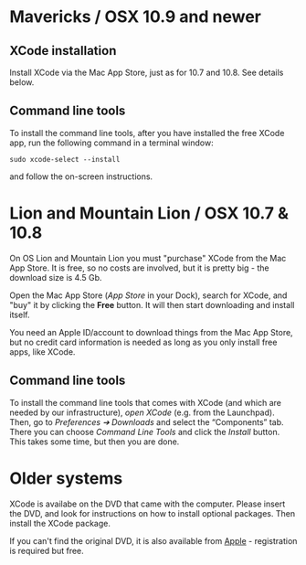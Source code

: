 # Mavericks / OSX 10.9 and newer


## XCode installation


Install XCode via the Mac App Store, just as for 10.7 and 10.8. See details
below.


## Command line tools


To install the command line tools, after you have installed the free XCode app,
run the following command in a terminal window:


```
sudo xcode-select --install
```


and follow the on-screen instructions.


# Lion and Mountain Lion / OSX 10.7 & 10.8


On OS Lion and Mountain Lion you must "purchase" XCode from the Mac App Store.
It is free, so no costs are involved, but it is pretty big - the download size
is 4.5 Gb.


Open the Mac App Store (*App Store* in your Dock), search for XCode, and "buy"
it by clicking the **Free** button. It will then start downloading and install
itself.


You need an Apple ID/account to download things from the Mac App Store, but no
credit card information is needed as long as you only install free apps, like
XCode.


## Command line tools


To install the command line tools that comes with XCode (and which are needed by
our infrastructure), *open XCode* (e.g. from the Launchpad). Then,  go to
*Preferences ➔ Downloads* and select the “Components” tab. There you can
choose *Command Line Tools* and click the *Install* button. This takes some
time, but then you are done.


# Older systems


XCode is availabe on the DVD that came with the computer. Please insert the DVD,
and look for instructions on how to install optional packages. Then install the
XCode package.


If you can't find the original DVD, it is also available from
[Apple](http://developer.apple.com) - registration is required but free.
